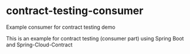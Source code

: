 # contract-testing-consumer
Example consumer for contract testing demo

This is an example for contract testing (consumer part) using Spring Boot and Spring-Cloud-Contract
